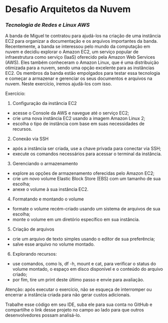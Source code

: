 # Desafio Arquitetos da Nuvem
 ### _Tecnologia de Redes e Linux AWS_


A banda de Miguel te contratou para ajudá-los na criação de uma instância EC2 para organizar a documentação e os arquivos importantes da banda. Recentemente, a banda se interessou pelo mundo da computação em nuvem e decidiu explorar o Amazon EC2, um serviço popular de infraestrutura como serviço (IaaS) oferecido pela Amazon Web Services (AWS). Eles também conheceram o Amazon Linux, que é uma distribuição otimizada para a nuvem, sendo uma opção excelente para as instâncias EC2. Os membros da banda estão empolgados para testar essa tecnologia e começar a armazenar e gerenciar os seus documentos e arquivos na nuvem. Neste exercício, iremos ajudá-los com isso.

Exercício:
1. Configuração da instância EC2
- acesse o Console da AWS e navegue até o serviço EC2; 
- crie uma nova instância EC2 usando a imagem Amazon Linux 2; 
- escolha o tipo de instância com base em suas necessidades de recursos. 

2. Conexão via SSH
- após a instância ser criada, use a chave privada para conectar via SSH;
- execute os comandos necessários para acessar o terminal da instância.

3. Gerenciando o armazenamento
- explore as opções de armazenamento oferecidas pelo Amazon EC2; 
- crie um novo volume Elastic Block Store (EBS) com um tamanho de sua escolha; 
- anexe o volume à sua instância EC2. 

4. Formatando e montando o volume
- formate o volume recém-criado usando um sistema de arquivos de sua escolha;
- monte o volume em um diretório específico em sua instância.

5. Criação de arquivos
- crie um arquivo de texto simples usando o editor de sua preferência;
- salve esse arquivo no volume montado.

6. Explorando recursos:
- use comandos, como ls, df -h, mount e cat, para verificar o status do volume montado, o espaço em disco disponível e o conteúdo do arquivo criado;
- por fim, tire um print deste último passo e envie para avaliação.

Atenção: após executar o exercício, não se esqueça de interromper ou encerrar a instância criada para não gerar custos adicionais.

Trabalhe esse código em seu IDE, suba ele para sua conta no GitHub e compartilhe o link desse projeto no campo ao lado para que outros desenvolvedores possam analisá-lo.
